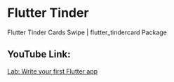 # Flutter Tinder

Flutter Tinder Cards Swipe | flutter_tindercard Package

## YouTube Link:

[Lab: Write your first Flutter app](https://flutter.dev/docs/get-started/codelab)

